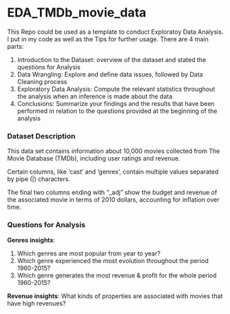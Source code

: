 # EDA_TMDb_movie_data
This Repo could be used as a template to conduct Exploratoy Data Analysis. I put in my code as well as the Tips for further usage.
There are 4 main parts:
1. Introduction to the Dataset: overview of the dataset and stated the questions for Analysis
2. Data Wrangling: Explore and define data issues, followed by Data Cleaning process
3. Exploratory Data Analysis: Compute the relevant statistics throughout the analysis when an inference is made about the data
4. Conclusions: Summarize your findings and the results that have been performed in relation to the questions provided at the beginning of the analysis


### Dataset Description 

This data set contains information about 10,000 movies collected from The Movie Database (TMDb), including user ratings and revenue.

Certain columns, like ‘cast’ and ‘genres’, contain multiple values separated by pipe (|) characters.

The final two columns ending with “_adj” show the budget and revenue of the associated movie in terms of 2010 dollars, accounting for inflation over time.


### Questions for Analysis
**Genres insights**: 
1. Which genres are most popular from year to year?
2. Which genre experienced the most evolution throughout the period 1960-2015?
3. Which genre generates the most revenue & profit for the whole period 1960-2015?

**Revenue insights**: What kinds of properties are associated with movies that have high revenues?
